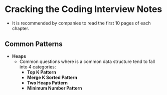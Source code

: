 # Cracking the Coding Interview Notes

* It is recommended by companies to read the first 10 pages of each chapter.

## Common Patterns

* **Heaps**
    * Common questions where is a common data structure tend to fall into 4 categories:
        * **Top K Pattern**
        * **Merge K Sorted Pattern**
        * **Two Heaps Pattern**
        * **Minimum Number Pattern**